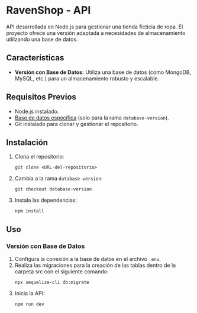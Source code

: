 <h1>RavenShop - API</h1>

<p>
    API desarrollada en Node.js para gestionar una tienda ficticia de ropa. El proyecto ofrece una versión adaptada a necesidades de almacenamiento utilizando una base de datos.
</p>

<h2>Características</h2>
<ul>
    <li><strong>Versión con Base de Datos:</strong> Utiliza una base de datos (como MongoDB, MySQL, etc.) para un almacenamiento robusto y escalable.</li>
</ul>

<h2>Requisitos Previos</h2>
<ul>
    <li>Node.js instalado.</li>
    <li><a href="#">Base de datos específica</a> (solo para la rama <code>database-version</code>).</li>
    <li>Git instalado para clonar y gestionar el repositorio.</li>
</ul>

<h2>Instalación</h2>
<ol>
    <li>Clona el repositorio:</li>
    <pre><code>git clone &lt;URL-del-repositorio&gt;</code></pre>
    <li>Cambia a la rama <code>database-version</code>:</li>
    <pre><code>git checkout database-version</code></pre>
    <li>Instala las dependencias:</li>
    <pre><code>npm install</code></pre>
</ol>

<h2>Uso</h2>

<h3>Versión con Base de Datos</h3>
<ol>
    <li>Configura la conexión a la base de datos en el archivo <code>.env</code>.</li>
    <li>Realiza las migraciones para la creación de las tablas dentro de la carpeta src con el siguiente comando:</li>
    <pre><code>npx sequelize-cli db:migrate</code></pre>
    <li>Inicia la API:</li>
    <pre><code>npm run dev</code></pre>
</ol>
